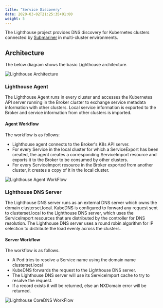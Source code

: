 ```yaml
---
title: "Service Discovery"
date: 2020-03-02T21:25:35+01:00
weight: 5
---
```


The Lighthouse project provides DNS discovery for Kubernetes clusters connected by
[Submariner](https://github.com/submariner-io/submariner) in multi-cluster environments.

## Architecture

The below diagram shows the basic Lighthouse architecture.

![Lighthouse Architecture](/images/lighthouse/architecture.png)

### Lighthouse Agent

The Lighthouse Agent runs in every cluster and accesses the Kubernetes API server running in
the Broker cluster to exchange service metadata information with other clusters. Local service
information is exported to the Broker and service information from other clusters is imported.

#### Agent Workflow

The workflow is as follows:

- Lighthouse agent connects to the Broker's K8s API server.
- For every Service in the local cluster for which a ServiceExport has been created, the agent creates a corresponding
ServiceImport resource and exports it to the Broker to be consumed by other clusters.
- For every ServiceImport resource in the Broker exported from another cluster,
it creates a copy of it in the local cluster.

![Lighthouse Agent WorkFlow](/images/lighthouse/controllerWorkFlow.png)
<!-- Image Source: /images/lighthouse/source/controllerWorkFlow.vsdx  -->

### Lighthouse DNS Server

The Lighthouse DNS server runs as an external DNS server which owns the domain clusterset.local.
KubeDNS is configured to forward any request sent to clusterset.local to the Lighthouse DNS server,
which uses the ServiceImport resources that are distributed by the controller for DNS resolution. The
Lighthouse DNS server uses a round robin algorithm for IP selection to distribute the load evenly across the clusters.

#### Server Workflow

The workflow is as follows.

- A Pod tries to resolve a Service name using the domain name clusterset.local
- KubeDNS forwards the request to the Lighthouse DNS server.
- The Lighthouse DNS server will use its ServiceImport cache to try to resolve the request.
- If a record exists it will be returned, else an NXDomain error will be returned.

![Lighthouse CoreDNS WorkFlow](/images/lighthouse/coreDNSWorkFlow.png)
<!-- Image Source: /images/lighthouse/source/coreDNSWorkFlow.vsdx -->
